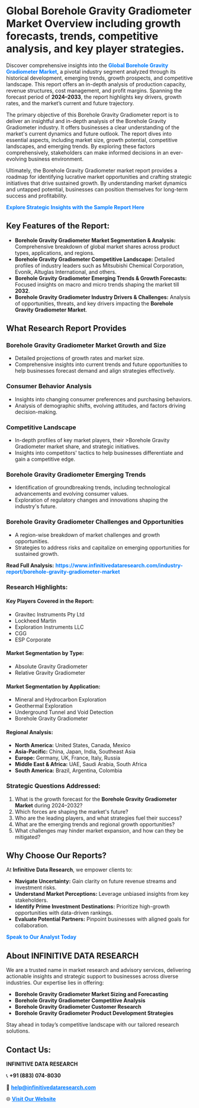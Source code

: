 <h1>Global Borehole Gravity Gradiometer Market Overview including growth forecasts, trends, competitive analysis, and key player strategies.</h1>
<p>
Discover comprehensive insights into the 
<a href="https://www.infinitivedataresearch.com/industry-report/borehole-gravity-gradiometer-market" rel="dofollow" style="color: #007BFF; text-decoration: none;"><strong>Global Borehole Gravity Gradiometer Market</strong></a>, a pivotal industry segment analyzed through its historical development, emerging trends, growth prospects, and competitive landscape. This report offers an in-depth analysis of production capacity, revenue structures, cost management, and profit margins. Spanning the forecast period of <strong>2024–2033</strong>, the report highlights key drivers, growth rates, and the market’s current and future trajectory.
</p>
<p>
The primary objective of this Borehole Gravity Gradiometer report is to deliver an insightful and in-depth analysis of the Borehole Gravity Gradiometer industry. It offers businesses a clear understanding of the market's current dynamics and future outlook. The report dives into essential aspects, including market size, growth potential, competitive landscapes, and emerging trends. By exploring these factors comprehensively, stakeholders can make informed decisions in an ever-evolving business environment.
</p>
<p>
Ultimately, the Borehole Gravity Gradiometer market report provides a roadmap for identifying lucrative market opportunities and crafting strategic initiatives that drive sustained growth. By understanding market dynamics and untapped potential, businesses can position themselves for long-term success and profitability.
</p>
<p>
<a href="https://www.infinitivedataresearch.com/request-sample/reportId=107571" style="color: #007BFF; text-decoration: none;"><strong>Explore Strategic Insights with the Sample Report Here</strong></a>
</p>

<h2>Key Features of the Report:</h2>
<ul>
<li><strong>Borehole Gravity Gradiometer Market Segmentation & Analysis:</strong> Comprehensive breakdown of global market shares across product types, applications, and regions.</li>
<li><strong>Borehole Gravity Gradiometer Competitive Landscape:</strong> Detailed profiles of industry leaders such as Mitsubishi Chemical Corporation, Evonik, Altuglas International, and others.</li>
<li><strong>Borehole Gravity Gradiometer Emerging Trends & Growth Forecasts:</strong> Focused insights on macro and micro trends shaping the market till <strong>2032</strong>.</li>
<li><strong>Borehole Gravity Gradiometer Industry Drivers & Challenges:</strong> Analysis of opportunities, threats, and key drivers impacting the <strong>Borehole Gravity Gradiometer Market</strong>.</li>
</ul>

<h2>What Research Report Provides</h2>
<h3>Borehole Gravity Gradiometer Market Growth and Size</h3>
<ul>
<li>Detailed projections of growth rates and market size.</li>
<li>Comprehensive insights into current trends and future opportunities to help businesses forecast demand and align strategies effectively.</li>
</ul>

<h3>Consumer Behavior Analysis</h3>
<ul>
<li>Insights into changing consumer preferences and purchasing behaviors.</li>
<li>Analysis of demographic shifts, evolving attitudes, and factors driving decision-making.</li>
</ul>

<h3>Competitive Landscape</h3>
<ul>
<li>In-depth profiles of key market players, their >Borehole Gravity Gradiometer market share, and strategic initiatives.</li>
<li>Insights into competitors' tactics to help businesses differentiate and gain a competitive edge.</li>
</ul>

<h3>Borehole Gravity Gradiometer Emerging Trends</h3>
<ul>
<li>Identification of groundbreaking trends, including technological advancements and evolving consumer values.</li>
<li>Exploration of regulatory changes and innovations shaping the industry's future.</li>
</ul>

<h3>Borehole Gravity Gradiometer Challenges and Opportunities</h3>
<ul>
<li>A region-wise breakdown of market challenges and growth opportunities.</li>
<li>Strategies to address risks and capitalize on emerging opportunities for sustained growth.</li>
</ul>
<p><strong>Read Full Analysis:</strong> <a href="https://www.infinitivedataresearch.com/industry-report/borehole-gravity-gradiometer-market" rel="dofollow" style="color: #007BFF; text-decoration: none;"><strong>https://www.infinitivedataresearch.com/industry-report/borehole-gravity-gradiometer-market</strong></a></p>
<h3>Research Highlights:</h3>
<h4>Key Players Covered in the Report:</h4>
<ul><li>Gravitec Instruments Pty Ltd</li><li>Lockheed Martin</li><li>Exploration Instruments LLC</li><li>CGG</li><li>ESP Corporate</li></ul>
<h4>Market Segmentation by Type:</h4>
<ul><li>Absolute Gravity Gradiometer</li><li>Relative Gravity Gradiometer</li></ul>
<h4>Market Segmentation by Application:</h4>
<ul><li>Mineral and Hydrocarbon Exploration</li><li>Geothermal Exploration</li><li>Underground Tunnel and Void Detection</li><li>Borehole Gravity Gradiometer</li></ul>

<h4>Regional Analysis:</h4>
<ul>
<li><strong>North America:</strong> United States, Canada, Mexico</li>
<li><strong>Asia-Pacific:</strong> China, Japan, India, Southeast Asia</li>
<li><strong>Europe:</strong> Germany, UK, France, Italy, Russia</li>
<li><strong>Middle East & Africa:</strong> UAE, Saudi Arabia, South Africa</li>
<li><strong>South America:</strong> Brazil, Argentina, Colombia</li>
</ul>

<h3>Strategic Questions Addressed:</h3>
<ol>
<li>What is the growth forecast for the <strong>Borehole Gravity Gradiometer Market</strong> during 2024–2032?</li>
<li>Which forces are shaping the market's future?</li>
<li>Who are the leading players, and what strategies fuel their success?</li>
<li>What are the emerging trends and regional growth opportunities?</li>
<li>What challenges may hinder market expansion, and how can they be mitigated?</li>
</ol>

<h2>Why Choose Our Reports?</h2>
<p>At <strong>Infinitive Data Research</strong>, we empower clients to:</p>
<ul>
<li><strong>Navigate Uncertainty:</strong> Gain clarity on future revenue streams and investment risks.</li>
<li><strong>Understand Market Perceptions:</strong> Leverage unbiased insights from key stakeholders.</li>
<li><strong>Identify Prime Investment Destinations:</strong> Prioritize high-growth opportunities with data-driven rankings.</li>
<li><strong>Evaluate Potential Partners:</strong> Pinpoint businesses with aligned goals for collaboration.</li>
</ul>
<p><a href="https://www.infinitivedataresearch.com/industry-report/borehole-gravity-gradiometer-market" rel="dofollow" style="color: #007BFF; text-decoration: none;"><strong>Speak to Our Analyst Today</strong></a></p>

<h2>About INFINITIVE DATA RESEARCH</h2>
<p>We are a trusted name in market research and advisory services, delivering actionable insights and strategic support to businesses across diverse industries. Our expertise lies in offering:</p>
<ul>
<li><strong>Borehole Gravity Gradiometer Market Sizing and Forecasting</strong></li>
<li><strong>Borehole Gravity Gradiometer Competitive Analysis</strong></li>
<li><strong>Borehole Gravity Gradiometer Customer Research</strong></li>
<li><strong>Borehole Gravity Gradiometer Product Development Strategies</strong></li>
</ul>
<p>Stay ahead in today’s competitive landscape with our tailored research solutions.</p>

<h2>Contact Us:</h2>
<p><strong>INFINITIVE DATA RESEARCH</strong></p>
<p>📞 <strong>+91 (883) 074-8030</strong></p>
<p>📧 <strong><a href="mailto:help@infinitivedataresearch.com" style="color: #007BFF;">help@infinitivedataresearch.com</a></strong></p>
<p>🌐 <strong><a href="https://www.infinitivedataresearch.com" rel="dofollow" style="color: #007BFF;">Visit Our Website</a></strong></p>